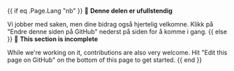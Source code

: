 {{ if eq .Page.Lang "nb" }}
🚧 **Denne delen er ufullstendig**

Vi jobber med saken, men dine bidrag også hjertelig velkomne. Klikk på "Endre denne siden på GitHub" nederst på siden for å komme i gang.
{{ else }}
🚧 **This section is incomplete**

While we're working on it, contributions are also very welcome. Hit "Edit this page on GitHub" on the bottom of this page to get started.
{{ end }}
